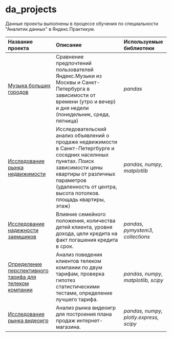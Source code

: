 # da_projects
Данные проекты выполнены в процессе обучения по специальности "Аналитик данных" в Яндекс.Практикум.


| Название проекта      | Описание               | Используемые библиотеки     |
| :-------------------- | :--------------------- |:----------------------------|
| [Музыка больших городов](big_cities_music) | Сравнение предпочтений пользователей Яндекс.Музыки из Москвы и Санкт-Петербурга в зависимости от времени (утро и вечер) и дня недели (понедельник, среда, пятница) | *pandas* |
| [Исследование рынка недвижимости](real_estate_research) | Исследовательский анализ объявлений о продаже недвижимости в Санкт-Петергбурге и соседних населнных пунктах. Поиск зависимости цены квартиры от различных параметров (удаленность от центра, высота потолков. площадь квартиры, этаж) | *pandas, numpy, matplotlib* |
| [Исследование надежности заемщиков](reliability_of_bank_borrowers) | Влияние семейного положения, количества детей клиента, уровня дохода, цели кредита на факт погашения кредита в срок. | *pandas, pymystem3, collections* |
|[Определение перспективного тарифа для телеком компании](telecom_tariffs_research)| Анализ поведения клиентов телеком компании по двум тарифам, проверка гипотез статистическими тестами, определение лучшего тарифа. | *pandas, numpy, matplotlib, scipy* |
|[Исследование рынка видеоигр](games_research)| Анализ рынка видеоигр для построения плана продаж интернет-магазина. | *pandas, numpy, plotly.express, scipy* |
